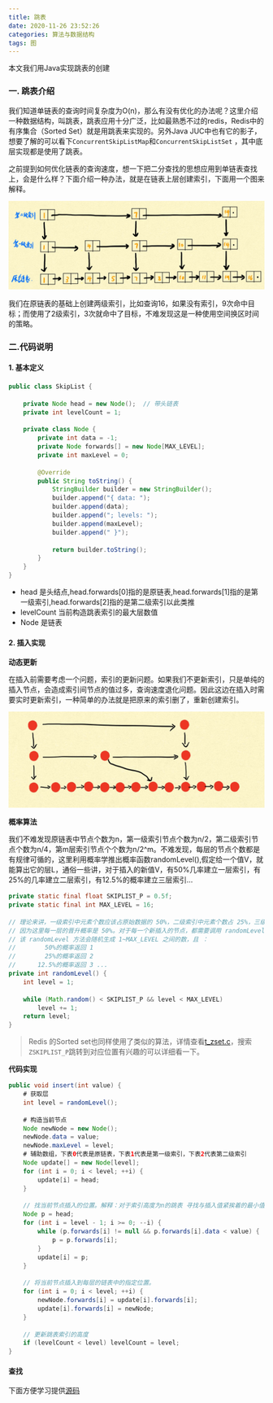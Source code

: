 ```yaml
---
title: 跳表
date: 2020-11-26 23:52:26
categories: 算法与数据结构
tags: 图
---
```


本文我们用Java实现跳表的创建

### 一. 跳表介绍

我们知道单链表的查询时间复杂度为O(n)，那么有没有优化的办法呢？这里介绍一种数据结构，叫跳表，跳表应用十分广泛，比如最熟悉不过的redis，Redis中的有序集合（Sorted Set）就是⽤跳表来实现的。另外Java JUC中也有它的影子，想要了解的可以看下``ConcurrentSkipListMap``和``ConcurrentSkipListSet`` ，其中底层实现都是使用了跳表。

之前提到如何优化链表的查询速度，想一下把二分查找的思想应用到单链表查找上，会是什么样？下面介绍一种办法，就是在链表上层创建索引，下面用一个图来解释。

![title](https://raw.githubusercontent.com/Demo233/images/main/gitnote/2020/11/27/1606407069286-1606407081340.jpg)

我们在原链表的基础上创建两级索引，比如查询16，如果没有索引，9次命中目标；而使用了2级索引，3次就命中了目标，不难发现这是一种使用空间换区时间的策略。

### 二.代码说明

#### 1. 基本定义


```java
public class SkipList {

    private Node head = new Node();  // 带头链表
    private int levelCount = 1;

    private class Node {
        private int data = -1;
        private Node forwards[] = new Node[MAX_LEVEL];
        private int maxLevel = 0;

        @Override
        public String toString() {
            StringBuilder builder = new StringBuilder();
            builder.append("{ data: ");
            builder.append(data);
            builder.append("; levels: ");
            builder.append(maxLevel);
            builder.append(" }");

            return builder.toString();
        }
    }
}
```

* head 是头结点,head.forwards[0]指的是原链表,head.forwards[1]指的是第一级索引,head.forwards[2]指的是第二级索引以此类推
* levelCount 当前构造跳表索引的最大层数值
* Node 是链表

#### 2. 插入实现

**动态更新**

在插入前需要考虑一个问题，索引的更新问题。如果我们不更新索引，只是单纯的插入节点，会造成索引间节点的值过多，查询速度退化问题。因此这边在插入时需要实时更新索引，一种简单的办法就是把原来的索引删了，重新创建索引。

![title](https://raw.githubusercontent.com/Demo233/images/main/gitnote/2020/11/27/1606409160409-1606409181108.jpg)

**概率算法**

我们不难发现原链表中节点个数为n，第一级索引节点个数为n/2，第二级索引节点个数为n/4，第m层索引节点个个数为n/2^m。不难发现，每层的节点个数都是有规律可循的，这里利用概率学推出概率函数randomLevel(),假定给一个值V，就能算出它的层L，通俗一些讲，对于插入的新值V，有50%几率建立一层索引，有25%的几率建立二层索引，有12.5%的概率建立三层索引...

```java
private static final float SKIPLIST_P = 0.5f;
private static final int MAX_LEVEL = 16;

// 理论来讲，一级索引中元素个数应该占原始数据的 50%，二级索引中元素个数占 25%，三级索引12.5% ，一直到最顶层。
// 因为这里每一层的晋升概率是 50%。对于每一个新插入的节点，都需要调用 randomLevel 生成一个合理的层数。
// 该 randomLevel 方法会随机生成 1~MAX_LEVEL 之间的数，且 ：
//        50%的概率返回 1
//        25%的概率返回 2
//      12.5%的概率返回 3 ...
private int randomLevel() {
    int level = 1;

    while (Math.random() < SKIPLIST_P && level < MAX_LEVEL)
        level += 1;
    return level;
}
```

> Redis 的Sorted set也同样使用了类似的算法，详情查看[t_zset.c](https://github.com/redis/redis/blob/unstable/src/t_zset.c)，搜索``ZSKIPLIST_P``跳转到对应位置有兴趣的可以详细看一下。

**代码实现**

```java
public void insert(int value) {
    # 获取层
    int level = randomLevel();
    
    # 构造当前节点
    Node newNode = new Node();
    newNode.data = value;
    newNode.maxLevel = level;
    # 辅助数组，下表0代表是原链表，下表1代表是第一级索引，下表2代表第二级索引
    Node update[] = new Node[level];
    for (int i = 0; i < level; ++i) {
        update[i] = head;
    }

    // 找当前节点插入的位置。解释：对于索引高度为n的跳表 寻找与插入值紧挨着的最小值，将其放在辅助数组里
    Node p = head;
    for (int i = level - 1; i >= 0; --i) {
        while (p.forwards[i] != null && p.forwards[i].data < value) {
            p = p.forwards[i];
        }
        update[i] = p;
    }

    // 将当前节点插入到每层的链表中的指定位置。
    for (int i = 0; i < level; ++i) {
        newNode.forwards[i] = update[i].forwards[i];
        update[i].forwards[i] = newNode;
    }

    // 更新跳表索引的高度
    if (levelCount < level) levelCount = level;
}

```

#### 查找


下面方便学习提供[源码](https://github.com/Demo233/algorithm/blob/master/src/main/java/com/paic/array/SkipList.java)
